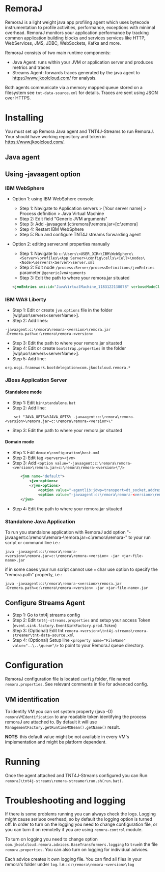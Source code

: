 
# RemoraJ

RemoraJ is a light weight java app profiling agent which uses bytecode instrumentation to profile activities, performance, exceptions with minimal overhead. RemoraJ monitors your application performance by tracking common application building blocks and services services like HTTP, WebServices, JMS, JDBC, WebSockets, Kafka and more. 

RemoraJ consists of two main runtime components:

* Java Agent: runs within your JVM or application server and produces metrics and traces
* Streams Agent: forwards traces generated by the java agent to https://www.jkoolcloud.com/ for analysis.

Both agents communicate via a memory mapped queue stored on a filesystem see `tnt-data-source.xml` for details. Traces are sent using JSON over HTTPS. 

# Installing

You must set up Remora Java agent and TNT4J-Streams to run RemoraJ. Your should have working repository and token in 
https://www.jkoolcloud.com/.

## Java agent 
## Using -javaagent option

### IBM WebSphere

* Option 1: using IBM WebSphere console.

    * Step 1:    Navigate to Application servers > [Your server name] > Process definition > Java Virtual Machine
    * Step 2:    Edit field "Generic JVM arguments"
    * Step 3:    Add -javaagent:[c:\remora]\remora.jar=[c:\remora]
    * Step 4:    Restart IBM WebSphere 
    * Step 5:    Run and configure TNT4J streams forwarding agent

* Option 2: editing server.xml properties manually

    * Step 1:    Navigate to `c:\Users\<USER_DIR>\IBM\WebSphere\<Server>\profiles\<App Server>\config\cells\<Cell>\nodes\<Node>\servers\<Server>\server.xml`
    * Step 2:    Edit node `/process:Server/processDefinitions/jvmEntries` parameter `@genericJvmArguments`
    * Step 3:    Edit the path to where your remora.jar situated
    ```xml
    <jvmEntries xmi:id="JavaVirtualMachine_1183122130078" verboseModeClass="false" verboseModeGarbageCollection="false" verboseModeJNI="false" initialHeapSize="512" maximumHeapSize="2056" runHProf="false" hprofArguments="" genericJvmArguments="-javaagent:c:\remora\remora-<version>\remora.jar=c:\remora\remora-<version>\" executableJarFileName="" disableJIT="false">
    ```

### IBM WAS Liberty

* Step 1:    Edit or create `jvm.options` file in the folder [wlp\usr\servers\<serverName>\].
* Step 2:    Add lines:
```
-javaagent:c:\remora\remora-<version>\remora.jar
-Dremora.path=c:\remora\remora-<version>
```
* Step 3:    Edit the path to where your remora.jar situated
* Step 4:    Edit or create `bootstrap.properties` in the folder [wlp\usr\servers\<serverName>\].
* Step 5:    Add line:
```
org.osgi.framework.bootdelegation=com.jkoolcloud.remora.*
```

### JBoss Application Server

#### Standalone mode

* Step 1:    Edit `bin\standalone.bat`
* Step 2:    Add line: 
```
    set "JAVA_OPTS=%JAVA_OPTS% -javaagent:c:\remora\remora-<version>\remora.jar=c:\remora\remora-<version>\"
```
* Step 3:    Edit the path to where your remora.jar situated

#### Domain mode

* Step 1:    Edit `domain\configuration\host.xml`
* Step 2:    Edit tag `<servers><jvm>`
* Step 3:    Add `<option value="-javaagent:c:\remora\remora-<version>\remora.jar=c:\remora\remora-<version>\"/>`
```xml
       <jvm name="default">
           <jvm-options>
           </jvm-options>
               <option value="-agentlib:jdwp=transport=dt_socket,address=5007,server=y,suspend=n"/>
               <option value="-javaagent:c:\remora\remora-<version>\remora.jar=c:\remora\remora-<version>\"/>
       </jvm>
```
* Step 4:    Edit the path to where your remora.jar situated

### Standalone Java Application

To run you standalone application with RemoraJ add option "-javaagent:c:\remora\remora-<version>\remora.jar=c:\remora\remora-<version>\" to your run script or command line i.e.:

```
java -javaagent:c:\remora\remora-<version>\remora.jar=c:\remora\remora-<version> -jar <jar-file-name>.jar
```

if in some cases your run script cannot use `=` char use option to specify the "remora.path" property, i.e.:

```
java -javaagent:c:\remora\remora-<version>\remora.jar
-Dremora.path=c:\remora\remora-<version> -jar <jar-file-name>.jar
```

## Configure Streams Agent

* Step 1:    Go to tnt4j streams config
* Step 2:    Edit `tnt4j-streams.properties` and setup your access Token (`event.sink.factory.EventSinkFactory.prod.Token`)
* Step 3:    (Optional) Edit tnt `remora-<version>\tnt4j-streams\remora-streamer\tnt-data-source.xml` 
* Step 4:    (Optional) Setup line ```<property name="FileName" value="..\..\queue"/>``` to point to your RemoraJ queue directory.

# Configuration

RemoraJ configuration file is located `config` folder, file named `remora.properties`.
See relevant comments in file for advanced config.

## VM identification

To identify VM you can set system property (java -D) `remoraVMIdentification` to any readable token identifying the process remoraJ are 
attached to. By default it will use `ManagementFactory.getRuntimeMXBean().getName()` result.

**NOTE:** this default value might be not available in every VM's implementation and might be platform dependent.

# Running

Once the agent attached and TNT4J-Streams configured you can 
Run `remoraJ\tnt4j-streams\remora-streamer\run.sh(run.bat)`.

# Troubleshooting and logging

If there is some problems running you can always check the logs. Logging might cause seriuos overhead, so by default the logging option is turned off.
In order to turn on the logging you need to change configuration file, or you can turn it on remotelly if you are using `remora-control` module.

To turn on logging you need to change option `com.jkoolcloud.remora.advices.BaseTransformers.logging` to `true`in the file `remora.properties`. You can also turn on logging for individual advices.

Each advice creates it own logging file. You can find all files in your remora's folder under `log`.
I.e.: `c:\remora\remora-<version>\log`





